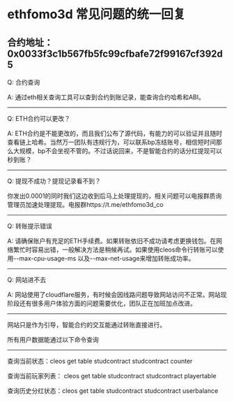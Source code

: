# ethfomo3d 常见问题的统一回复
## 合约地址：0x0033f3c1b567fb5fc99cfbafe72f99167cf392d5

Q: 合约查询

A: 通过eth相关查询工具可以查到合约到账记录，能查询合约哈希和ABI。

---

Q: ETH合约可以更改？

A: ETH合约是不能更改的，而且我们公布了源代码，有能力的可以验证并且随时查看链上哈希。当然万一团队有违规行为，可以联系bp冻结账号，相信短时间那么大规模，bp不会坐视不管的。不过话说回来，不是智能合约的话分红提现可以秒到账？

---

Q: 提现不成功？提现记录看不到？

你发出0.0001的同时我们这边收到后马上处理提现的，相关问题可以电报群质询管理员加速处理提现。电报群https://t.me/ethfomo3d_co

---

Q: 转账提示错误

A: 请确保账户有充足的ETH手续费。如果转账依旧不成功请考虑更换钱包。在网络繁忙时容易出错，一般解决方法是稍候再试。如果使用cleos命令行转账可以使用--max-cpu-usage-ms 以及--max-net-usage来增加转账成功率。

---

Q: 网站进不去

A: 网站使用了cloudflare服务，有时候会因线路问题导致网站访问不正常。网站现阶段还有很多用户体验方面的问题需要优化，团队正在加班加点改进。

---

网站只是作为引导，智能合约的交互能通过转账直接进行。

所有用户数据能通过以下命令查询

---

查询当前状态：cleos get table studcontract studcontract counter

查询当前玩家列表： cleos get table studcontract studcontract playertable

查询历史分红状态：cleos get table studcontract studcontract userbalance
